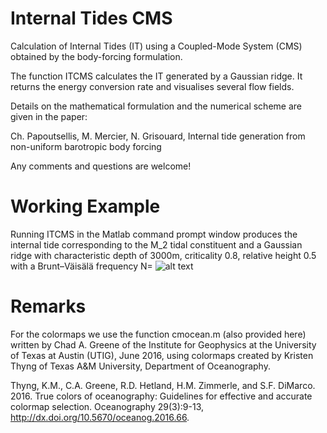 # Internal Tides CMS

Calculation of Internal Tides (IT) using a Coupled-Mode System (CMS) obtained
by the body-forcing formulation.

The function ITCMS calculates the IT generated by a Gaussian ridge.
It returns the energy conversion rate and visualises several flow fields.

Details on the mathematical formulation and the numerical scheme are given in the paper:

Ch. Papoutsellis, M. Mercier, N. Grisouard, Internal tide generation from non-uniform barotropic body forcing

Any comments and questions are welcome!


# Working Example
Running ITCMS in the Matlab command prompt window produces the internal tide corresponding to the M_2 tidal constituent and a Gaussian ridge with characteristic depth of 3000m, criticality 0.8, relative height 0.5 with a Brunt–Väisälä frequency N=
![alt text](https://github.com/ChPapoutsellis/InternalTidesCMSv1.0/blob/main/OUTPUT/psi.png?raw=true)

# Remarks
For the colormaps we use the function cmocean.m (also provided here) written by Chad A. Greene of the Institute for Geophysics at the 
University of Texas at Austin (UTIG), June 2016, using colormaps created by Kristen
Thyng of Texas A&M University, Department of Oceanography.

Thyng, K.M., C.A. Greene, R.D. Hetland, H.M. Zimmerle, and S.F. DiMarco. 2016. True 
colors of oceanography: Guidelines for effective and accurate colormap selection. 
Oceanography 29(3):9-13, http://dx.doi.org/10.5670/oceanog.2016.66.


